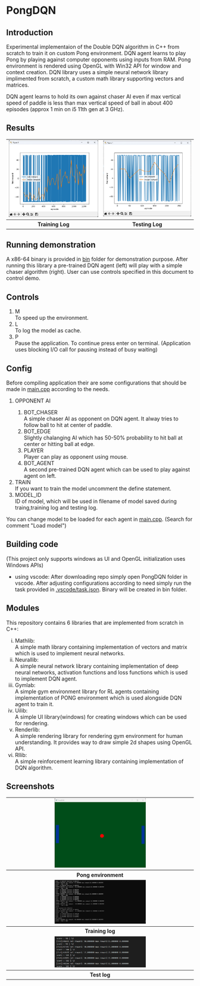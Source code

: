 # PongDQN
## Introduction
Experimental implementaion of the Double DQN algorithm in C++ from scratch to train it on custom Pong environment. DQN agent learns to play Pong by playing against computer opponents using inputs from RAM. Pong environment is rendered using OpenGL with Win32 API for window and context creation. DQN library uses a simple neural network library implimented from scratch, a custom math library supporting vectors and matrices.

DQN agent learns to hold its own against chaser AI even if max vertical speed of paddle is less than max vertical speed of ball in about 400 episodes (approx 1 min on i5 11th gen at 3 GHz).

## Results
<table>
  <tr> <td><img src="images/training_graph.png"/></td>
  <td><img src="images/test_graph.png"/></td>
  </tr>
  <tr><th>Training Log</th><th>Testing Log</th></tr>
</table>

## Running demonstration
A x86-64 binary is provided in [bin](PongDQN/bin/) folder for demonstration purpose. After running this library a pre-trained DQN agent (left) will play with a simple chaser algorithm (right). User can use controls specified in this document to control demo.
## Controls
<ol>
  <li>M</li>
  To speed up the environment.
  <li>L</li>
  To log the model as cache.
  <li>P</li>
  Pause the application. To continue press enter on terminal. (Application uses blocking I/O call for pausing instead of busy waiting)
</ol>

## Config
Before compiling application their are some configurations that should be made in [main.cpp](PongDQN/src/main.cpp) according to the needs.
<ol>
  <li>OPPONENT AI</li>
  <ol>
    <li>BOT_CHASER</li>
    A simple chaser AI as opponent on DQN agent. It alway tries to follow ball to hit at center of paddle.
    <li>BOT_EDGE</li>
    Slightly chalanging AI which has 50-50% probability to hit ball at center or hitting ball at edge. 
    <li>PLAYER</li>
    Player can play as opponent using mouse.
    <li>BOT_AGENT</li>
    A second pre-trained DQN agent which can be used to play against agent on left.
  </ol>
  <li>TRAIN</li>
  If you want to train the model uncomment the define statement.
  <li>MODEL_ID</li>
  ID of model, which will be used in filename of model saved during traing,training log and testing log.
</ol>

  You can change model to be loaded for each agent in [main.cpp](PongDQN/src/main.cpp). (Search for comment "Load model")
## Building code
(This project only supports windows as UI and OpenGL initialization uses Windows APIs)
* using vscode: After downloading repo simply open PongDQN folder in vscode. After adjusting configurations according to need simply run the task provided in [.vscode/task.json](PongDQN/.vscode/task.json). Binary will be created in bin folder.
## Modules
This repository contains 6 libraries that are implemented from scratch in C++:
<ol type="i">
  <li>Mathlib:</li>
  A simple math library containing implementation of vectors and matrix which is used to implement neural networks.
  <li>Neurallib:</li>
  A simple neural network library containing implementation of deep neural networks, activation functions and loss functions which is used to implement DQN agent.
  <li>Gymlab:</li>
  A simple gym environment library for RL agents containing implementation of PONG environment which is used alongside DQN agent to train it.
  <li>Uilib:</li>
  A simple UI library(windows) for creating windows which can be used for rendering.
  <li>Renderlib:</li>
  A simple rendering library for rendering gym environment for human understanding. It provides way to draw simple 2d shapes using OpenGL API.
  <li>Rllib:</li>
  A simple reinforcement learning library containing implementation of DQN algorithm.
</ol>

## Screenshots

<table>
  <tr> <td align="center"><img src="images/pong_env.png" width="50%" height="50%" /></td></tr>
  <tr><th>Pong environment</th></tr>
  <tr> <td align="center"><img src="images/training_log.png" width="50%" height="50%"/></td></tr>
  <tr><th>Training log</th></tr>
  <tr> <td align="center"><img src="images/test_log.png" width="50%" height="50%"/></td></tr>
  <tr><th>Test log</th></tr>
</table>
